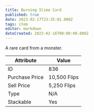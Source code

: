 ```yaml
---
title: Burning Slime Card
published: true
date: 2023-02-17T23:35:01.000Z
tags: item
editor: markdown
dateCreated: 2023-02-16T00:00:00.000Z
---
```


A rare card from a monster.

|Attribute|Value|
|-|-|
|ID|836|
|Purchase Price|10,500 Flips|
|Sell Price|5,250 Flips|
|Type|N/A|
|Stackable|Yes|

